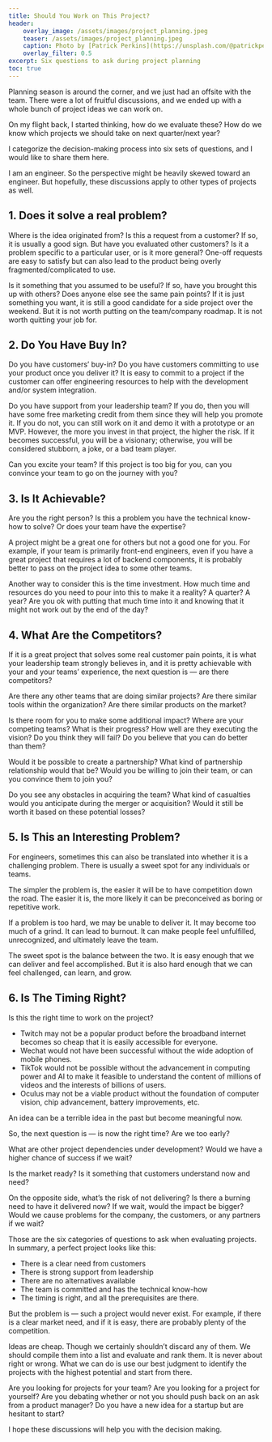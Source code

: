 ```yaml
---
title: Should You Work on This Project?
header:
    overlay_image: /assets/images/project_planning.jpeg
    teaser: /assets/images/project_planning.jpeg
    caption: Photo by [Patrick Perkins](https://unsplash.com/@patrickperkins) on [Unsplash](https://unsplash.com/)
    overlay_filter: 0.5
excerpt: Six questions to ask during project planning
toc: true
---
```


Planning season is around the corner, and we just had an offsite with the team. There were a lot of fruitful discussions, and we ended up with a whole bunch of project ideas we can work on.

On my flight back, I started thinking, how do we evaluate these? How do we know which projects we should take on next quarter/next year?

I categorize the decision-making process into six sets of questions, and I would like to share them here.

I am an engineer. So the perspective might be heavily skewed toward an engineer. But hopefully, these discussions apply to other types of projects as well.

## 1. Does it solve a real problem?

Where is the idea originated from? Is this a request from a customer? If so, it is usually a good sign. But have you evaluated other customers? Is it a problem specific to a particular user, or is it more general? One-off requests are easy to satisfy but can also lead to the product being overly fragmented/complicated to use.

Is it something that you assumed to be useful? If so, have you brought this up with others? Does anyone else see the same pain points? If it is just something you want, it is still a good candidate for a side project over the weekend. But it is not worth putting on the team/company roadmap. It is not worth quitting your job for.

## 2. Do You Have Buy In?

Do you have customers’ buy-in? Do you have customers committing to use your product once you deliver it? It is easy to commit to a project if the customer can offer engineering resources to help with the development and/or system integration.

Do you have support from your leadership team? If you do, then you will have some free marketing credit from them since they will help you promote it. If you do not, you can still work on it and demo it with a prototype or an MVP. However, the more you invest in that project, the higher the risk. If it becomes successful, you will be a visionary; otherwise, you will be considered stubborn, a joke, or a bad team player.

Can you excite your team? If this project is too big for you, can you convince your team to go on the journey with you?

## 3. Is It Achievable?

Are you the right person? Is this a problem you have the technical know-how to solve? Or does your team have the expertise?

A project might be a great one for others but not a good one for you. For example, if your team is primarily front-end engineers, even if you have a great project that requires a lot of backend components, it is probably better to pass on the project idea to some other teams.

Another way to consider this is the time investment. How much time and resources do you need to pour into this to make it a reality? A quarter? A year? Are you ok with putting that much time into it and knowing that it might not work out by the end of the day?

## 4. What Are the Competitors?

If it is a great project that solves some real customer pain points, it is what your leadership team strongly believes in, and it is pretty achievable with your and your teams’ experience, the next question is — are there competitors?

Are there any other teams that are doing similar projects? Are there similar tools within the organization? Are there similar products on the market?

Is there room for you to make some additional impact? Where are your competing teams? What is their progress? How well are they executing the vision? Do you think they will fail? Do you believe that you can do better than them?

Would it be possible to create a partnership? What kind of partnership relationship would that be? Would you be willing to join their team, or can you convince them to join you?

Do you see any obstacles in acquiring the team? What kind of casualties would you anticipate during the merger or acquisition? Would it still be worth it based on these potential losses?

## 5. Is This an Interesting Problem?

For engineers, sometimes this can also be translated into whether it is a challenging problem. There is usually a sweet spot for any individuals or teams.

The simpler the problem is, the easier it will be to have competition down the road. The easier it is, the more likely it can be preconceived as boring or repetitive work.

If a problem is too hard, we may be unable to deliver it. It may become too much of a grind. It can lead to burnout. It can make people feel unfulfilled, unrecognized, and ultimately leave the team.

The sweet spot is the balance between the two. It is easy enough that we can deliver and feel accomplished. But it is also hard enough that we can feel challenged, can learn, and grow.

## 6. Is The Timing Right?

Is this the right time to work on the project?

- Twitch may not be a popular product before the broadband internet becomes so cheap that it is easily accessible for everyone.
- Wechat would not have been successful without the wide adoption of mobile phones.
- TikTok would not be possible without the advancement in computing power and AI to make it feasible to understand the content of millions of videos and the interests of billions of users.
- Oculus may not be a viable product without the foundation of computer vision, chip advancement, battery improvements, etc.

An idea can be a terrible idea in the past but become meaningful now.

So, the next question is — is now the right time? Are we too early?

What are other project dependencies under development? Would we have a higher chance of success if we wait?

Is the market ready? Is it something that customers understand now and need?

On the opposite side, what’s the risk of not delivering? Is there a burning need to have it delivered now? If we wait, would the impact be bigger? Would we cause problems for the company, the customers, or any partners if we wait?

Those are the six categories of questions to ask when evaluating projects. In summary, a perfect project looks like this:

- There is a clear need from customers
- There is strong support from leadership
- There are no alternatives available
- The team is committed and has the technical know-how
- The timing is right, and all the prerequisites are there.

But the problem is — such a project would never exist. For example, if there is a clear market need, and if it is easy, there are probably plenty of the competition.

Ideas are cheap. Though we certainly shouldn’t discard any of them. We should compile them into a list and evaluate and rank them. It is never about right or wrong. What we can do is use our best judgment to identify the projects with the highest potential and start from there.

Are you looking for projects for your team? Are you looking for a project for yourself? Are you debating whether or not you should push back on an ask from a product manager? Do you have a new idea for a startup but are hesitant to start?

I hope these discussions will help you with the decision making.
